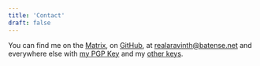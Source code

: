 ```yaml
---
title: 'Contact'
draft: false
---
```


You can find me on the [Matrix](https://matrix.to/#/@realaravinth:matrix.batsense.net),
on [GitHub](https://github.com/realaravinth), at
[realaravinth@batense.net](mailto:realaravinth@batsense.net) and
everywhere else with [my PGP Key](/realaravinth-gpg.asc) and my [other keys](/keys).
